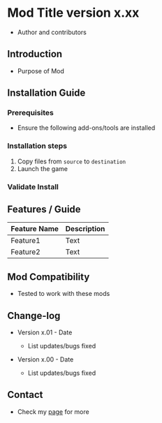 [comment]: #  ( This is a comment in Markdown. It must be within the parenthesis and should be surrounded by blank lines for maximum portability. )

<!--- This is also comment in Markdown and is more readable IMO --->

# Mod Title version x.xx

- Author and contributors

## Introduction

- Purpose of Mod

<!--- Example: Single-Player weapons modification  --->

## Installation Guide  

### Prerequisites  

- Ensure the following add-ons/tools are installed
  
<!--- Example: OpenRVS since many single-player mods are dependent on it. --->
  
### Installation steps  

1. Copy files from `source` to `destination`
2. Launch the game

### Validate Install
<!--- List steps the end user can do at runtime to ensure the modification is running as intended.  --->
## Features / Guide
<!--- This is a base format for a table, it can be expanded to more lines or columns  --->
| Feature Name | Description |
| ----------- | ----------- |
| Feature1 | Text |
| Feature2 | Text |

## Mod Compatibility

- Tested to work with these mods

## Change-log
<!--- If this gets too long, consider moving to a separate file and linking --->
- Version x.01 - Date

  - List updates/bugs fixed
- Version x.00 - Date

  - List updates/bugs fixed
  
## Contact  
<!--- Use the syntax [Text to display](URL) to add links  --->
- Check my [page]() for more  